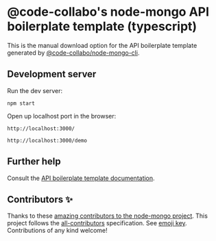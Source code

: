 # @code-collabo's node-mongo API boilerplate template (typescript)

This is the manual download option for the API boilerplate template generated by [@code-collabo/node-mongo-cli](https://code-collabo.gitbook.io/node-mongo/).

## Development server

Run the dev server:

```
npm start
```

Open up localhost port in the browser:

```
http://localhost:3000/
```
```
http://localhost:3000/demo
```

## Further help

Consult the [API boilerplate template documentation](https://code-collabo.gitbook.io/node-mongo/boilerplate-templates).


## Contributors ✨

Thanks to these [amazing contributors to the node-mongo project](https://github.com/code-collabo/node-mongo-cli#appreciation). This project follows the [all-contributors](https://github.com/all-contributors/all-contributors) specification. See [emoji key](https://allcontributors.org/docs/en/emoji-key). Contributions of any kind welcome!